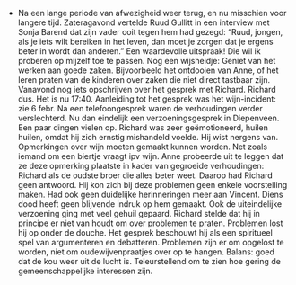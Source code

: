 - Na een lange periode van afwezigheid weer terug, en nu misschien voor langere tijd. Zateragavond vertelde Ruud Gullitt in een interview met Sonja Barend dat zijn vader ooit tegen hem had gezegd: “Ruud, jongen, als je iets wilt bereiken in het leven, dan moet je zorgen dat je ergens beter in wordt dan anderen.” Een waardevolle uitspraak! Die wil ik proberen op mijzelf toe te passen. Nog een wijsheidje: Geniet van het werken aan goede zaken. Bijvoorbeeld het ontdooien van Anne, of het leren praten van de kinderen over zaken die niet direct tastbaar zijn. Vanavond nog iets opschrijven over het gesprek met Richard. Richard dus. Het is nu 17:40. Aanleiding tot het gesprek was het wijn-incident: zie 6 febr. Na een telefoongesprek waren de verhoudingen verder verslechterd. Nu dan eindelijk een verzoeningsgesprek in Diepenveen. Een paar dingen vielen op. Richard was zeer geëmotioneerd, huilen huilen, omdat hij zich ernstig mishandeld voelde. Hij wist nergens van. Opmerkingen over wijn moeten gemaakt kunnen worden. Net zoals iemand om een biertje vraagt ipv wijn. Anne probeerde uit te leggen dat ze deze opmerking plaatste in kader van gegroeide verhoudingen: Richard als de oudste broer die alles beter weet. Daarop had Richard geen antwoord. Hij kon zich bij deze problemen geen enkele voorstelling maken. Had ook geen duidelijke herinneringen meer aan Vincent. Diens dood heeft geen blijvende indruk op hem gemaakt. Ook de uiteindelijke verzoening ging met veel gehuil gepaard. Richard stelde dat hij in principe er  niet van houdt om over problemen te praten. Problemen lost hij op onder de douche. Het gesprek beschouwt hij als een spiritueel spel van argumenteren en debatteren. Problemen zijn er om opgelost te worden, niet om oudewijvenpraatjes over op te hangen. Balans: goed dat de kou weer uit de lucht is. Teleurstellend om te zien hoe gering de gemeenschappelijke interessen zijn.